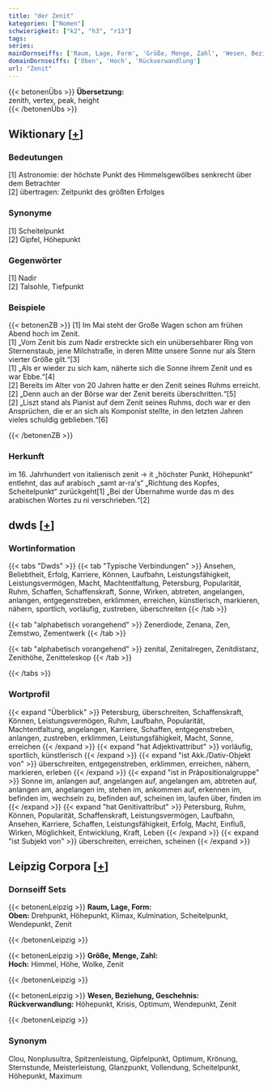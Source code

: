 ```yaml
---
title: "der Zenit"
kategorien: ["Nomen"]
schwierigkeit: ["k2", "h3", "r13"]
tags:
series:
mainDornseiffs: ['Raum, Lage, Form', 'Größe, Menge, Zahl', 'Wesen, Beziehung, Geschehnis']
domainDornseiffs: ['Oben', 'Hoch', 'Rückverwandlung']
url: "Zenit"
---
```


{{< betonenÜbs >}}
**Übersetzung:**  
zenith, vertex, peak, height  
{{< /betonenÜbs >}}

## Wiktionary [[+](https://de.wiktionary.org/wiki/Zenit)]

### Bedeutungen
[1] Astronomie: der höchste Punkt des Himmelsgewölbes senkrecht über dem Betrachter  
[2] übertragen: Zeitpunkt des größten Erfolges  

### Synonyme
[1] Scheitelpunkt  
[2] Gipfel, Höhepunkt  

### Gegenwörter
[1] Nadir  
[2] Talsohle, Tiefpunkt  

### Beispiele
{{< betonenZB >}}
[1] Im Mai steht der Große Wagen schon am frühen Abend hoch im Zenit.  
[1] „Vom Zenit bis zum Nadir erstreckte sich ein unübersehbarer Ring von Sternenstaub, jene Milchstraße, in deren Mitte unsere Sonne nur als Stern vierter Größe gilt.“[3]  
[1] „Als er wieder zu sich kam, näherte sich die Sonne ihrem Zenit und es war Ebbe.“[4]  
[2] Bereits im Alter von 20 Jahren hatte er den Zenit seines Ruhms erreicht.  
[2] „Denn auch an der Börse war der Zenit bereits überschritten.“[5]  
[2] „Liszt stand als Pianist auf dem Zenit seines Ruhms, doch war er den Ansprüchen, die er an sich als Komponist stellte, in den letzten Jahren vieles schuldig geblieben.“[6]  

{{< /betonenZB >}}
### Herkunft
im 16. Jahrhundert von italienisch zenit → it „höchster Punkt, Höhepunkt“ entlehnt, das auf arabisch „samt ar-ra's“ „Richtung des Kopfes, Scheitelpunkt“ zurückgeht[1] „Bei der Übernahme wurde das m des arabischen Wortes zu ni verschrieben.“[2]  



## dwds [[+](https://www.dwds.de/wb/Zenit)]

### Wortinformation
{{< tabs "Dwds" >}}
{{< tab "Typische Verbindungen" >}}
Ansehen, Beliebtheit, Erfolg, Karriere, Können, Laufbahn, Leistungsfähigkeit, Leistungsvermögen, Macht, Machtentfaltung, Petersburg, Popularität, Ruhm, Schaffen, Schaffenskraft, Sonne, Wirken, abtreten, angelangen, anlangen, entgegenstreben, erklimmen, erreichen, künstlerisch, markieren, nähern, sportlich, vorläufig, zustreben, überschreiten
{{< /tab >}}

{{< tab "alphabetisch vorangehend" >}}
Zenerdiode, Zenana, Zen, Zemstwo, Zementwerk
{{< /tab >}}

{{< tab "alphabetisch vorangehend" >}}
zenital, Zenitalregen, Zenitdistanz, Zenithöhe, Zenitteleskop
{{< /tab >}}

{{< /tabs >}}

### Wortprofil
{{< expand "Überblick" >}} Petersburg, überschreiten, Schaffenskraft, Können, Leistungsvermögen, Ruhm, Laufbahn, Popularität, Machtentfaltung, angelangen, Karriere, Schaffen, entgegenstreben, anlangen, zustreben, erklimmen, Leistungsfähigkeit, Macht, Sonne, erreichen {{< /expand >}}
{{< expand "hat Adjektivattribut" >}} vorläufig, sportlich, künstlerisch {{< /expand >}}
{{< expand "ist Akk./Dativ-Objekt von" >}} überschreiten, entgegenstreben, erklimmen, erreichen, nähern, markieren, erleben {{< /expand >}}
{{< expand "ist in Präpositionalgruppe" >}} Sonne im, anlangen auf, angelangen auf, angelangen am, abtreten auf, anlangen am, angelangen im, stehen im, ankommen auf, erkennen im, befinden im, wechseln zu, befinden auf, scheinen im, laufen über, finden im {{< /expand >}}
{{< expand "hat Genitivattribut" >}} Petersburg, Ruhm, Können, Popularität, Schaffenskraft, Leistungsvermögen, Laufbahn, Ansehen, Karriere, Schaffen, Leistungsfähigkeit, Erfolg, Macht, Einfluß, Wirken, Möglichkeit, Entwicklung, Kraft, Leben {{< /expand >}}
{{< expand "ist Subjekt von" >}} überschreiten, erreichen, scheinen {{< /expand >}}

## Leipzig Corpora [[+](https://corpora.uni-leipzig.de/en/res?word=Zenit&corpusId=deu_newscrawl-public_2018)]

### Dornseiff Sets
{{< betonenLeipzig >}}
**Raum, Lage, Form:**  
**Oben:** Drehpunkt, Höhepunkt, Klimax, Kulmination, Scheitelpunkt, Wendepunkt, Zenit  

{{< /betonenLeipzig >}}


{{< betonenLeipzig >}}
**Größe, Menge, Zahl:**  
**Hoch:** Himmel, Höhe, Wolke, Zenit  

{{< /betonenLeipzig >}}


{{< betonenLeipzig >}}
**Wesen, Beziehung, Geschehnis:**  
**Rückverwandlung:** Höhepunkt, Krisis, Optimum, Wendepunkt, Zenit  

{{< /betonenLeipzig >}}

### Synonym
Clou, Nonplusultra, Spitzenleistung, Gipfelpunkt, Optimum, Krönung, Sternstunde, Meisterleistung, Glanzpunkt, Vollendung, Scheitelpunkt, Höhepunkt, Maximum

